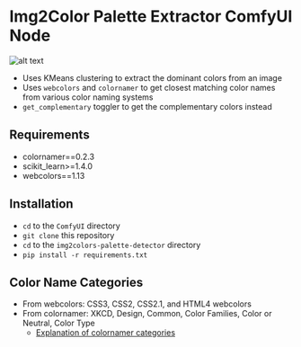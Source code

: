 
# Img2Color Palette Extractor ComfyUI Node

![alt text](wiki/demo.png)

- Uses KMeans clustering to extract the dominant colors from an image
- Uses `webcolors` and `colornamer` to get closest matching color names from various color naming systems
- `get_complementary` toggler to get the complementary colors instead


## Requirements

- colornamer==0.2.3
- scikit_learn>=1.4.0
- webcolors==1.13

## Installation

- `cd` to the `ComfyUI` directory
- `git clone` this repository
- `cd` to the `img2colors-palette-detector` directory
- `pip install -r requirements.txt`


## Color Name Categories

- From webcolors: CSS3, CSS2, CSS2.1, and HTML4 webcolors
- From colornamer: XKCD, Design, Common, Color Families, Color or Neutral, Color Type
  - [Explanation of colornamer categories](https://github.com/stitchfix/colornamer?tab=readme-ov-file#interpreting-results)
